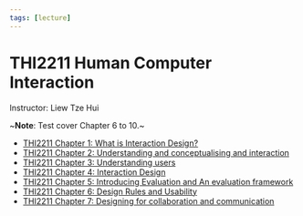 ```yaml
---
tags: [lecture]
---
```


# THI2211 Human Computer Interaction

Instructor: Liew Tze Hui

~**Note**: Test cover Chapter 6 to 10.~

- [THI2211 Chapter 1: What is Interaction Design?](202303242107.md)
- [THI2211 Chapter 2: Understanding and conceptualising and interaction](202304151949.md)
- [THI2211 Chapter 3: Understanding users](202304291333.md)
- [THI2211 Chapter 4: Interaction Design](202304302218.md)
- [THI2211 Chapter 5: Introducing Evaluation and An evaluation framework](202305061337.md)
- [THI2211 Chapter 6: Design Rules and Usability](202305142211.md)
- [THI2211 Chapter 7: Designing for collaboration and communication](202305221903.md)
